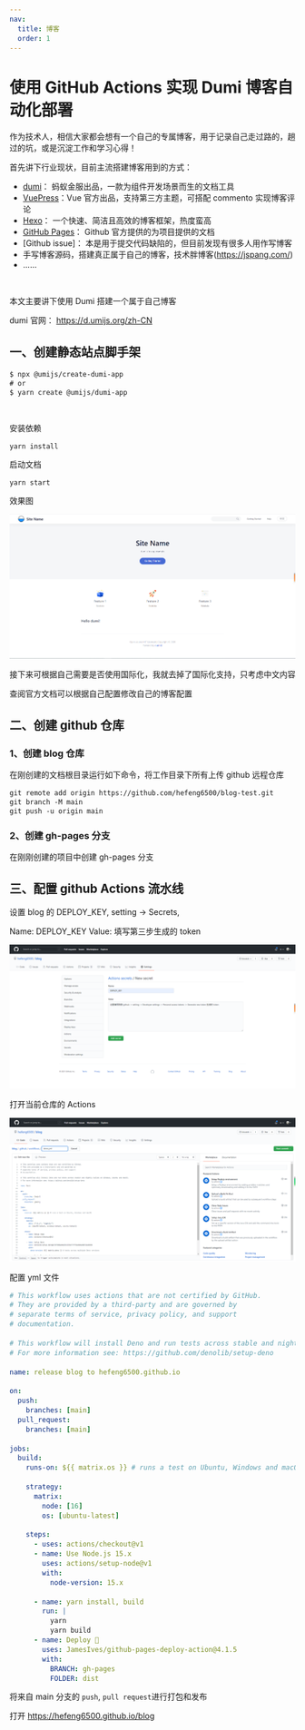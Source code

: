 ```yaml
---
nav:
  title: 博客
  order: 1
---
```


# 使用 GitHub Actions 实现 Dumi 博客自动化部署

作为技术人，相信大家都会想有一个自己的专属博客，用于记录自己走过路的，趟过的坑，或是沉淀工作和学习心得！

首先讲下行业现状，目前主流搭建博客用到的方式：

- [dumi](https://d.umijs.org/zh-CN)： 蚂蚁金服出品，一款为组件开发场景而生的文档工具
- [VuePress](https://vuepress.vuejs.org/zh/)：Vue 官方出品，支持第三方主题，可搭配 commento 实现博客评论
- [Hexo](https://hexo.io/zh-cn/)： 一个快速、简洁且高效的博客框架，热度蛮高
- [GitHub Pages](https://pages.github.com/)： Github 官方提供的为项目提供的文档
- [Github issue]： 本是用于提交代码缺陷的，但目前发现有很多人用作写博客
- 手写博客源码，搭建真正属于自己的博客，技术胖博客(https://jspang.com/)
- ......

<br />

本文主要讲下使用 Dumi 搭建一个属于自己博客

dumi 官网： https://d.umijs.org/zh-CN

## 一、创建静态站点脚手架

```shell
$ npx @umijs/create-dumi-app
# or
$ yarn create @umijs/dumi-app
```

<br />

安装依赖

```shell
yarn install
```

启动文档

```shell
yarn start
```

效果图

![dumi](../assets/dumi-init.png)

接下来可根据自己需要是否使用国际化，我就去掉了国际化支持，只考虑中文内容

查阅官方文档可以根据自己配置修改自己的博客配置

## 二、创建 github 仓库

### 1、创建 blog 仓库

在刚创建的文档根目录运行如下命令，将工作目录下所有上传 github 远程仓库

```shell
git remote add origin https://github.com/hefeng6500/blog-test.git
git branch -M main
git push -u origin main
```

### 2、创建 gh-pages 分支

在刚刚创建的项目中创建 gh-pages 分支

## 三、配置 github Actions 流水线

设置 blog 的 DEPLOY_KEY, setting -> Secrets,

Name: DEPLOY_KEY
Value: 填写第三步生成的 token

![dumi](../assets/DEPLOY_KEY.png)

打开当前仓库的 Actions

![github-actions](../assets/github-actions-init.png)

配置 yml 文件

```yml
# This workflow uses actions that are not certified by GitHub.
# They are provided by a third-party and are governed by
# separate terms of service, privacy policy, and support
# documentation.

# This workflow will install Deno and run tests across stable and nightly builds on Windows, Ubuntu and macOS.
# For more information see: https://github.com/denolib/setup-deno

name: release blog to hefeng6500.github.io

on:
  push:
    branches: [main]
  pull_request:
    branches: [main]

jobs:
  build:
    runs-on: ${{ matrix.os }} # runs a test on Ubuntu, Windows and macOS

    strategy:
      matrix:
        node: [16]
        os: [ubuntu-latest]

    steps:
      - uses: actions/checkout@v1
      - name: Use Node.js 15.x
        uses: actions/setup-node@v1
        with:
          node-version: 15.x

      - name: yarn install, build
        run: |
          yarn
          yarn build
      - name: Deploy 🚀
        uses: JamesIves/github-pages-deploy-action@4.1.5
        with:
          BRANCH: gh-pages
          FOLDER: dist
```

将来自 main 分支的 `push`, `pull request`进行打包和发布

打开 https://hefeng6500.github.io/blog
